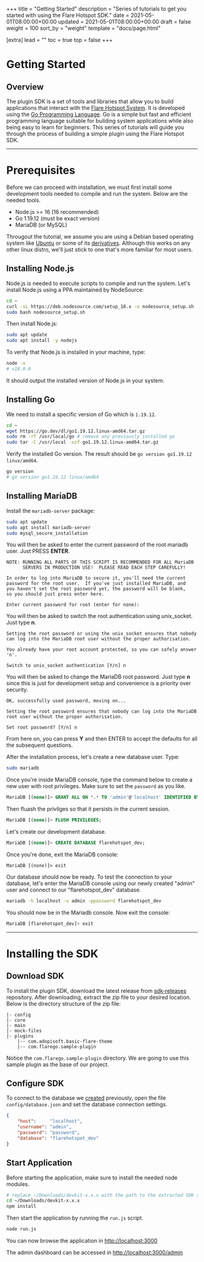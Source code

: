 +++
title = "Getting Started"
description = "Series of tutorials to get you started with using the Flare Hotspot SDK."
date = 2021-05-01T08:00:00+00:00
updated = 2021-05-01T08:00:00+00:00
draft = false
weight = 100
sort_by = "weight"
template = "docs/page.html"

[extra]
lead = ""
toc = true
top = false
+++

# Getting Started

## Overview

The plugin SDK is a set of tools and libraries that allow you to build applications that interact with the [Flare Hotspot System](https://www.flarehotspot.com). It is developed using the [Go Programming Language](https://go.dev). Go is a simple but fast and efficient programming language suitable for building system applications while also being easy to learn for beginners. This series of tutorials will guide you through the process of building a simple plugin using the Flare Hotspot SDK.

---

# Prerequisites

Before we can proceed with installation, we must first install some development tools needed to compile and run the system. Below are the needed tools.

- Node.js >= 16 (16 recommended)
- Go 1.19.12 (must be exact version)
- MariaDB (or MySQL)

Througout the tutorial, we assume you are using a Debian based operating system like [Ubuntu](https://ubuntu.com/) or some of its [derivatives](https://en.wikipedia.org/wiki/Category:Ubuntu_derivatives). Although this works on any other linux distro,
we'll just stick to one that's more familiar for most users.

## Installing Node.js

Node.js is needed to execute scripts to compile and run the system. Let's install Node.js using a PPA maintained by NodeSource:

```sh
cd ~
curl -sL https://deb.nodesource.com/setup_18.x -o nodesource_setup.sh
sudo bash nodesource_setup.sh
```

Then install Node.js:

```sh
sudo apt update
sudo apt install -y nodejs
```

To verify that Node.js is installed in your machine, type:

```sh
node -v
# v18.0.0
```

It should output the installed version of Node.js in your system.

## Installing Go

We need to install a specific version of Go which is `1.19.12`.

```sh
cd ~
wget https://go.dev/dl/go1.19.12.linux-amd64.tar.gz
sudo rm -rf /usr/local/go # remove any previously installed go
sudo tar -C /usr/local -xzf go1.19.12.linux-amd64.tar.gz
```

Verify the installed Go version. The result should be `go version go1.19.12 linux/amd64`.
```sh
go version
# go version go1.19.12 linux/amd64
```

## Installing MariaDB
Install the `mariadb-server` package:
```sh
sudo apt update
sudo apt install mariadb-server
sudo mysql_secure_installation
```

You will then be asked to enter the current password of the root mariadb user. Just PRESS **ENTER**.
```
NOTE: RUNNING ALL PARTS OF THIS SCRIPT IS RECOMMENDED FOR ALL MariaDB
      SERVERS IN PRODUCTION USE!  PLEASE READ EACH STEP CAREFULLY!

In order to log into MariaDB to secure it, you'll need the current
password for the root user.  If you've just installed MariaDB, and
you haven't set the root password yet, the password will be blank,
so you should just press enter here.

Enter current password for root (enter for none):
```

You will then be asked to switch the root authentication using unix_socket. Just type **n**.
```
Setting the root password or using the unix_socket ensures that nobody
can log into the MariaDB root user without the proper authorisation.

You already have your root account protected, so you can safely answer 'n'.

Switch to unix_socket authentication [Y/n] n
```

You will then be asked to change the MariaDB root password. Just type **n** since this is just for development setup and convenience is a priority over security.
```
OK, successfully used password, moving on...

Setting the root password ensures that nobody can log into the MariaDB
root user without the proper authorisation.

Set root password? [Y/n] n
```

From here on, you can press **Y** and then ENTER to accept the defaults for all the subsequent questions.

After the installation process, let's create a new database user. Type:
```sh
sudo mariadb
```
Once you're inside MariaDB console, type the command below to create a new user with root privileges. Make sure to set the `password` as you like.
```sql
MariaDB [(none)]> GRANT ALL ON *.* TO 'admin'@'localhost' IDENTIFIED BY 'password' WITH GRANT OPTION;
```

Then fluash the privilges so that it persists in the current session.
```sql
MariaDB [(none)]> FLUSH PRIVILEGES;
```

Let's create our development database.
```sql
MariaDB [(none)]> CREATE DATABASE flarehotspot_dev;
```

Once you're done, exit the MariaDB console:
```
MariaDB [(none)]> exit
```

Our database should now be ready. To test the connection to your database, let's enter the MariaDB console using our newly created "admin" user and connect to our "flarehotspot_dev" database.
```sh
mariadb -h localhost -u admin -ppassword flarehotspot_dev
```

You should now be in the Mariadb console. Now exit the console:
```sql
MariaDB [flarehotspot_dev]> exit
```

---

# Installing the SDK

## Download SDK
To install the plugin SDK, download the latest release from [sdk-releases](https://github.com/flarehotspot/sdk-releases/releases) repository.
After downloading, extract the zip file to your desired location. Below is the directory structure of the zip file:
```
|- config
|- core
|- main
|- mock-files
|- plugins
    |-- com.adopisoft.basic-flare-theme
    |-- com.flarego.sample-plugin
```

Notice the `com.flarego.sample-plugin` directory. We are going to use this sample plugin as the base of our project.

## Configure SDK
To connect to the database we [created](#installing-mariadb) previously, open the file `config/database.json` and set the database connection settings.
```json
{
    "host":     "localhost",
    "username": "admin",
    "password": "password",
    "database": "flarehotspot_dev"
}
```

## Start Application
Before starting the application, make sure to install the needed node modules.
```sh
# replace ~/Downloads/devkit-x.x.x with the path to the extracted SDK source
cd ~/Downloads/devkit-x.x.x
npm install
```

Then start the application by running the `run.js` script.
```sh
node run.js
```
You can now browse the application in [http://localhost:3000](http://localhost:3000)

The admin dashboard can be accessed in [http://localhost:3000/admin](http://localhost:3000/admin)
